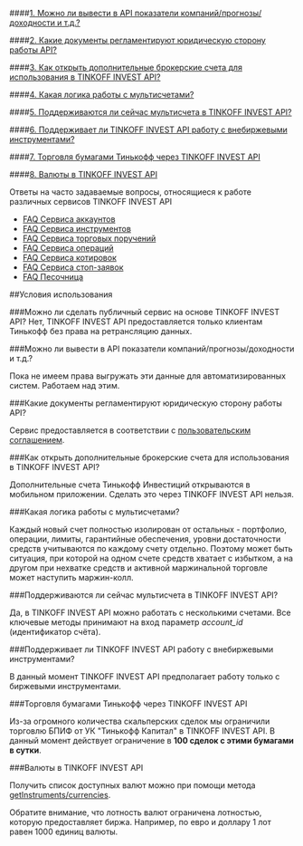 ####[1. Можно ли вывести в API показатели компаний/прогнозы/доходности и т.д.?](#6.1)

####[2. Какие документы регламентируют юридическую сторону работы API? ](#6.2)

####[3. Как открыть дополнительные брокерские счета для использования в TINKOFF INVEST API?](#6.3)

####[4. Какая логика работы с мультисчетами?](#6.4)

####[5. Поддерживаются ли сейчас мультисчета в TINKOFF INVEST API?](#6.5)

####[6. Поддерживает ли TINKOFF INVEST API работу с внебиржевыми инструментами?](#6.6)

####[7. Торговля бумагами Тинькофф через TINKOFF INVEST API](#6.7)

####[8. Валюты в TINKOFF INVEST API](#6.8)

Ответы на часто задаваемые вопросы, относящиеся к работе различных сервисов TINKOFF INVEST API

* [FAQ Сервиса аккаунтов](/investAPI/faq_users/)
* [FAQ Сервиса инструментов](/investAPI/faq_instruments/)
* [FAQ Сервиса торговых поручений](/investAPI/faq_orders/)
* [FAQ Сервиса операций](/investAPI/faq_operations/)
* [FAQ Сервиса котировок](/investAPI/faq_marketdata/)
* [FAQ Сервиса стоп-заявок](/investAPI/faq_stoporders/)
* [FAQ Песочница](/investAPI/faq_sandbox/)


##Условия использования

###Можно ли сделать публичный сервис на основе TINKOFF INVEST API?
Нет, TINKOFF INVEST API предоставляется только клиентам Тинькофф без права на ретрансляцию данных.

###Можно ли вывести в API показатели компаний/прогнозы/доходности и т.д.? <a id="6.1"></a>

Пока не имеем права выгружать эти данные для автоматизированных систем. Работаем над этим.

###Какие документы регламентируют юридическую сторону работы API? <a id="6.2"></a>

Сервис предоставляется в соответствии с [пользовательским соглашением](https://www.tinkoff.ru/about/documents/disclosure/).

###Как открыть дополнительные брокерские счета для использования в TINKOFF INVEST API? <a id="6.3"></a>

Дополнительные счета Тинькофф Инвестиций открываются в мобильном приложении. Сделать это 
через TINKOFF INVEST API нельзя.

###Какая логика работы с мультисчетами? <a id="6.4"></a>

Каждый новый счет полностью изолирован от остальных - портфолио, операции, лимиты,
гарантийные обеспечения, уровни достаточности средств учитываются по каждому счету
отдельно. Поэтому может быть ситуация, при которой на одном счете средств хватает с
избытком, а на другом при нехватке средств и активной маржинальной торговле может
наступить маржин-колл.

###Поддерживаются ли сейчас мультисчета в TINKOFF INVEST API? <a id="6.5"></a>

Да, в TINKOFF INVEST API можно работать с несколькими счетами. Все ключевые методы принимают
на вход параметр *account_id* (идентификатор счёта).

###Поддерживает ли TINKOFF INVEST API работу с внебиржевыми инструментами? <a id="6.6"></a>

В данный момент TINKOFF INVEST API предполагает работу только с биржевыми инструментами.

###Торговля бумагами Тинькофф через TINKOFF INVEST API <a id="6.7"></a>

Из-за огромного количества скальперских сделок мы ограничили торговлю БПИФ от УК "Тинькофф Капитал"
в TINKOFF INVEST API. В данный момент действует ограничение в **100 сделок с этими бумагами в сутки**.

###Валюты в TINKOFF INVEST API <a id="6.8"></a>

Получить список доступных валют можно при помощи метода [getInstruments/currencies](/investAPI/instruments#currencies).

Обратите внимание, что лотность валют ограничена лотностью, которую предоставляет биржа. Например, по евро и доллару 1 лот равен 1000 единиц валюты.
